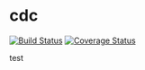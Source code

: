 # cdc
[![Build Status](https://travis-ci.org/liudechi7/cdc.svg?branch=master)](https://travis-ci.org/liudechi7/cdc)
[![Coverage Status](https://coveralls.io/repos/github/liudechi7/cdc/badge.svg?branch=master)](https://coveralls.io/github/liudechi7/cdc?branch=master)

test
